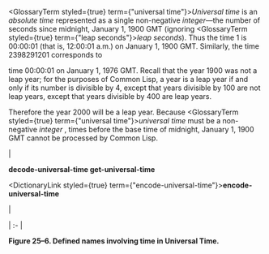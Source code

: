  



<GlossaryTerm styled={true} term={"universal time"}><i>Universal time</i></GlossaryTerm> is an *absolute time* represented as a single non-negative *integer*—the number of seconds since midnight, January 1, 1900 GMT (ignoring <GlossaryTerm styled={true} term={"leap seconds"}><i>leap seconds</i></GlossaryTerm>). Thus the time 1 is 00:00:01 (that is, 12:00:01 a.m.) on January 1, 1900 GMT. Similarly, the time 2398291201 corresponds to 



time 00:00:01 on January 1, 1976 GMT. Recall that the year 1900 was not a leap year; for the purposes of Common Lisp, a year is a leap year if and only if its number is divisible by 4, except that years divisible by 100 are not leap years, except that years divisible by 400 are leap years. 







 



 



Therefore the year 2000 will be a leap year. Because <GlossaryTerm styled={true} term={"universal time"}><i>universal time</i></GlossaryTerm> must be a non-negative *integer* , times before the base time of midnight, January 1, 1900 GMT cannot be processed by Common Lisp. 



|<p>**decode-universal-time get-universal-time** </p><p><DictionaryLink styled={true} term={"encode-universal-time"}><b>encode-universal-time</b></DictionaryLink></p>|

| :- |





**Figure 25–6. Defined names involving time in Universal Time.** 



